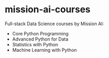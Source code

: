 # mission-ai-courses
 Full-stack Data Science courses by Mission AI:
 - Core Python Programming
 - Advanced Python for Data
 - Statistics with Python
 - Machine Learning with Python
